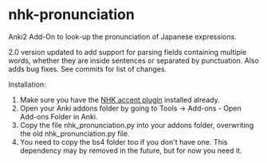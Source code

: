 # nhk-pronunciation
Anki2 Add-On to look-up the pronunciation of Japanese expressions.

2.0 version updated to add support for parsing fields containing multiple words, 
whether they are inside sentences or separated by punctuation. Also adds bug fixes. See commits for list of changes.

Installation:
1. Make sure you have the [NHK accent plugin](https://ankiweb.net/shared/info/932119536) installed already.
2. Open your Anki addons folder by going to Tools -> Add-ons - Open Add-ons Folder in Anki.
3. Copy the file nhk_pronunciation.py into your addons folder, overwriting the old nhk_pronunciation.py file.
4. You need to copy the bs4 folder too if you don't have one. This dependency may by removed in the future, but for now you need it.
